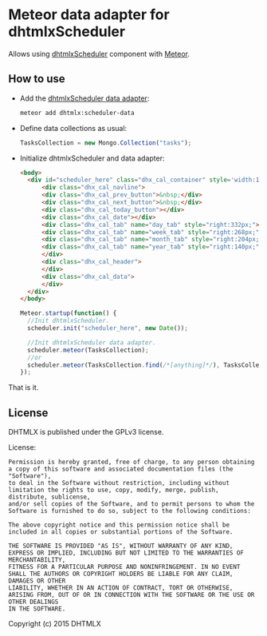 Meteor data adapter for dhtmlxScheduler
================================

Allows using [dhtmlxScheduler](http://dhtmlx.com/docs/products/dhtmlxScheduler) component with [Meteor](https://meteor.com/).

How to use
-----------

- Add the [dhtmlxScheduler data adapter](https://atmospherejs.com/dhtmlx/scheduler-data):

    ```sh
    meteor add dhtmlx:scheduler-data
    ```

- Define data collections as usual:

    ```js
    TasksCollection = new Mongo.Collection("tasks");
    ```

- Initialize dhtmlxScheduler and data adapter:

    ```html
	<body>
	  <div id="scheduler_here" class="dhx_cal_container" style='width:100%;height:500px;'>
	      <div class="dhx_cal_navline">
		  <div class="dhx_cal_prev_button">&nbsp;</div>
		  <div class="dhx_cal_next_button">&nbsp;</div>
		  <div class="dhx_cal_today_button"></div>
		  <div class="dhx_cal_date"></div>
		  <div class="dhx_cal_tab" name="day_tab" style="right:332px;"></div>
		  <div class="dhx_cal_tab" name="week_tab" style="right:268px;"></div>
		  <div class="dhx_cal_tab" name="month_tab" style="right:204px;"></div>
		  <div class="dhx_cal_tab" name="year_tab" style="right:140px;"></div>
	      </div>
	      <div class="dhx_cal_header">
	      </div>
	      <div class="dhx_cal_data">
	      </div>
	  </div>
	</body>
    ```

    ```js
	Meteor.startup(function() {
	  //Init dhtmlxScheduler.
	  scheduler.init("scheduler_here", new Date());

	  //Init dhtmlxScheduler data adapter.
	  scheduler.meteor(TasksCollection);
	  //or
	  scheduler.meteor(TasksCollection.find(/*[anything]*/), TasksCollection);
	});
    ```

That is it.

License
----------

DHTMLX is published under the GPLv3 license.

License:

	Permission is hereby granted, free of charge, to any person obtaining a copy of this software and associated documentation files (the "Software"),
	to deal in the Software without restriction, including without limitation the rights to use, copy, modify, merge, publish, distribute, sublicense,
	and/or sell copies of the Software, and to permit persons to whom the Software is furnished to do so, subject to the following conditions:

	The above copyright notice and this permission notice shall be included in all copies or substantial portions of the Software.

	THE SOFTWARE IS PROVIDED "AS IS", WITHOUT WARRANTY OF ANY KIND, EXPRESS OR IMPLIED, INCLUDING BUT NOT LIMITED TO THE WARRANTIES OF MERCHANTABILITY,
	FITNESS FOR A PARTICULAR PURPOSE AND NONINFRINGEMENT. IN NO EVENT SHALL THE AUTHORS OR COPYRIGHT HOLDERS BE LIABLE FOR ANY CLAIM, DAMAGES OR OTHER
	LIABILITY, WHETHER IN AN ACTION OF CONTRACT, TORT OR OTHERWISE, ARISING FROM, OUT OF OR IN CONNECTION WITH THE SOFTWARE OR THE USE OR OTHER DEALINGS
	IN THE SOFTWARE.


Copyright (c) 2015 DHTMLX
